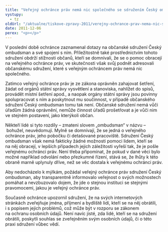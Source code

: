 ```yaml
---
title: "Veřejný ochránce práv nemá nic společného se sdružením Český ombudsman"
vystupy:
  - tz
oldUrl: "/aktualne/tiskove-zpravy-2011/verejny-ochrance-prav-nema-nic-spolecneho-se-sdruzenim-cesky-ombudsman"
date: 2011-12-06
perex: "<p></p>"
---
```


<!-- imported from the old website -->

<p>V poslední době ochránce zaznamenal dotazy na občanské sdružení Český ombudsman a své spojení s ním. Příležitostně také prostřednictvím tohoto sdružení obdrží stížnosti občanů, kteří se domnívali, že se o pomoc obracejí na veřejného ochránce práv, ve skutečnosti však svůj podnět adresovali občanskému sdružení, které s veřejným ochráncem práv nemá nic společného.</p><p>Zatímco veřejný ochránce práv je ze zákona oprávněn zahajovat šetření, žádat od orgánů státní správy vysvětlení a stanoviska, nahlížet do spisů, provádět místní šetření apod., a naopak orgány státní správy jsou povinny spolupracovat s ním a poskytnout mu součinnost, v případě občanského sdružení Český ombudsman tomu tak není. Občanské sdružení nemá vůči úřadům žádná oprávnění, nemůže činnost úřadů prošetřovat a je vůči nim ve stejném postavení, jako kterýkoli občan.</p><p>Někteří lidé si tyto rozdíly – zmateni slovem „ombudsman“ v názvu – bohužel, neuvědomují. Mylně se domnívají, že se jedná o veřejného ochránce práv, jeho pobočku či detašované pracoviště. Sdružení Český ombudsman však nemá fakticky žádné možnosti pomoci lidem, kteří se na něj obracejí, v lepších případech jejich záležitosti vyřeší tak, že je pošle veřejnému ochránci práv. Není třeba připomínat, že pokud v dané věci bylo možné například odvolání nebo přezkumné řízení, stává se, že lhůty k této obraně marně uplynuly dříve, než se věc dostala k veřejnému ochránci práv.</p><p>Aby nedocházelo k mýlkám, požádal veřejný ochránce práv sdružení Český ombudsman, aby transparentně informovalo veřejnost o svých možnostech pomáhat a nevzbuzovalo dojem, že jde o stejnou instituci se stejnými pravomocemi, jakou je veřejný ochránce práv. </p><p>Současně ochránce upozornil sdružení, že na svých internetových stránkách zveřejňuje jména, příjmení a bydliště lidí, kteří se na něj obrátili, i s popisem jejich problémů, což může být v rozporu se zákonem na ochranu osobních údajů. Není navíc jisté, zda lidé, kteří se na sdružení obrátili, poskytli souhlas se zveřejněním svým osobních údajů, či o této praxi sdružení vůbec vědí.</p><p> </p>
